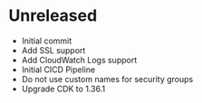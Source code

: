 # Unreleased

* Initial commit
* Add SSL support
* Add CloudWatch Logs support
* Initial CICD Pipeline
* Do not use custom names for security groups
* Upgrade CDK to 1.36.1

